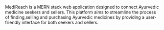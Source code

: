MediReach is a MERN stack web application designed to connect Ayurvedic medicine seekers and sellers. This platform aims to streamline the process of finding,selling and purchasing Ayurvedic medicines by providing a user-friendly interface for both seekers and sellers.
